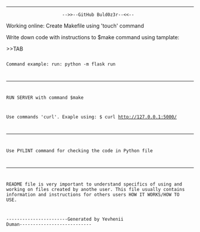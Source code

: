 -----------------------------------------------------------------------------
                         -->>--GitHub Buld0z3r--<<--

Working online:
Create Makefile using 'touch' command

Write down code with instructions to $make command using tamplate:

<instruction name>
>>TAB <Code instruction>

Command example:
run:
	python -m flask run

-----------------------------------------------------------------------------

RUN SERVER with command $make

Use commands 'curl'.
Exaple using:
$ curl http://127.0.0.1:5000/

-----------------------------------------------------------------------------


Use PYLINT command for checking the code in Python file

-----------------------------------------------------------------------------

README file is very important to understand specifics of using and working
on files created by anothe user. This file usually contains information and
instructions for others users HOW IT WORKS/HOW TO USE.


-----------------------Generated by Yevhenii Duman---------------------------
